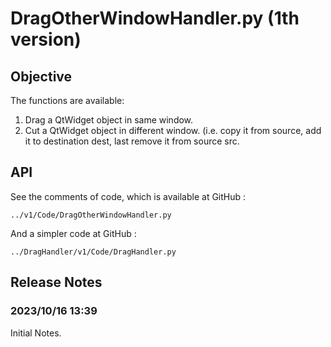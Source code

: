 # DragOtherWindowHandler.py (1th version)
## Objective
The functions are available:
1. Drag a QtWidget object in same window.
2. Cut a QtWidget object in different window. (i.e. copy it from source, add it to destination dest, last remove it from source src.
## API
See the comments of code, which is available at GitHub :

    ../v1/Code/DragOtherWindowHandler.py

And a simpler code at GitHub :

    ../DragHandler/v1/Code/DragHandler.py

## Release Notes
### 2023/10/16 13:39
Initial Notes.
